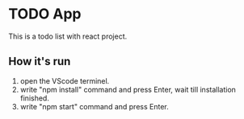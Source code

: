 # TODO App

This is a todo list with react project.

## How it's run

1. open the VScode terminel.
2. write "npm install" command and press Enter, wait till installation finished.
3. write "npm start" command and press Enter.
